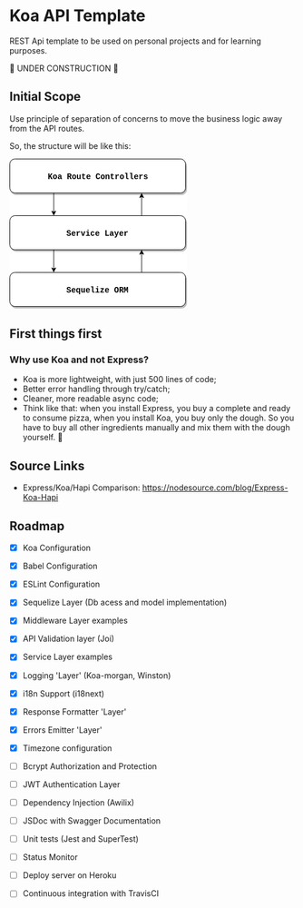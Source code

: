 # Koa API Template
REST Api template to be used on personal projects and for learning purposes.

🚀 UNDER CONSTRUCTION 🚀

## Initial Scope
Use principle of separation of concerns to move the business logic away from the API routes.

So, the structure will be like this:

![alt text](./API_Layers_Structure.png)

## First things first

### Why use Koa and not Express?
- Koa is more lightweight, with just 500 lines of code;
- Better error handling through try/catch;
- Cleaner, more readable async code;
- Think like that: when you install Express, you buy a complete and ready to consume pizza,
  when you install Koa, you buy only the dough. So you have to buy all other ingredients
  manually and mix them with the dough yourself. 🍕

## Source Links
- Express/Koa/Hapi Comparison: https://nodesource.com/blog/Express-Koa-Hapi

## Roadmap
- [x] Koa Configuration
- [x] Babel Configuration
- [x] ESLint Configuration
- [x] Sequelize Layer (Db acess and model implementation)
- [x] Middleware Layer examples
- [x] API Validation layer (Joi)
- [x] Service Layer examples
- [x] Logging 'Layer' (Koa-morgan, Winston)
- [x] i18n Support (i18next)
- [x] Response Formatter 'Layer'
- [x] Errors Emitter 'Layer'
- [x] Timezone configuration
- [ ] Bcrypt Authorization and Protection
- [ ] JWT Authentication Layer
- [ ] Dependency Injection (Awilix)
- [ ] JSDoc with Swagger Documentation
- [ ] Unit tests (Jest and SuperTest)
- [ ] Status Monitor
- [ ] Deploy server on Heroku
- [ ] Continuous integration with TravisCI

